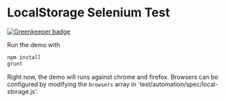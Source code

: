 # LocalStorage Selenium Test

[![Greenkeeper badge](https://badges.greenkeeper.io/ianwremmel/localstorage-selenium-test.svg)](https://greenkeeper.io/)

Run the demo with 

```bash
npm install
grunt
```

Right now, the demo will runs against chrome and firefox. Browsers can be configured by modifying the `browsers` array in `test/automation/spec/local-storage.js'.
